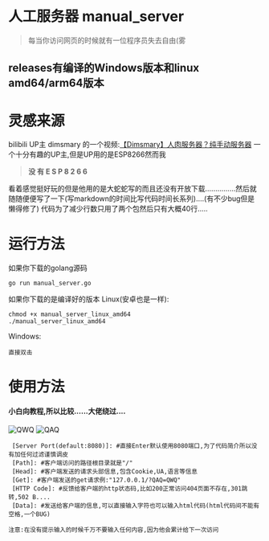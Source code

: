 # 人工服务器 manual_server
>每当你访问网页的时候就有一位程序员失去自由(雾


## releases有编译的Windows版本和linux amd64/arm64版本


# 灵感来源
bilibili UP主
dimsmary 的一个视频:[【Dimsmary】人肉服务器？纯手动服务器](https://www.bilibili.com/video/av44212198 "【Dimsmary】人肉服务器？纯手动服务器")
一个十分有趣的UP主,但是UP用的是ESP8266然而我
> **没  有  E  S  P  8  2  6  6**

看着感觉挺好玩的但是他用的是大蛇蛇写的而且还没有开放下载...............然后就随随便便写了一下(写markdown的时间比写代码时间长系列)....(有不少bug但是懒得修了) 代码为了减少行数只用了两个包然后只有大概40行.....



# 运行方法
如果你下载的golang源码
```shell
go run manual_server.go
```
如果你下载的是编译好的版本
Linux(安卓也是一样):
```shell
chmod +x manual_server_linux_amd64
./manual_server_linux_amd64
```

Windows:
 ```
 直接双击
 ```
 
 
 # 使用方法
####  小白向教程,所以比较......大佬绕过....

![QWQ](https://i.loli.net/2019/02/26/5c746bfc8bd1b.png "QWQ")
![QAQ](https://i.loli.net/2019/02/26/5c746bfc7d615.png "QAQ")

```
 [Server Port(default:8080)]: #直接Enter默认使用8080端口,为了代码简介所以没有加任何过滤谨慎调皮
 [Path]: #客户端访问的路径根目录就是"/"
 [Head]: #客户端发送的请求头部信息,包含Cookie,UA,语言等信息
 [Get]: #客户端发送的get请求例:"127.0.0.1/?QAQ=QWQ"
 [HTTP Code]: #反馈给客户端的http状态码,比如200正常访问404页面不存在,301跳转,502 B....
 [Data]: #发送给客户端的信息,可以直接输入字符也可以输入html代码(html代码间不能有空格,一个BUG)
```
 `注意:在没有提示输入的时候千万不要输入任何内容,因为他会累计给下一次访问`
